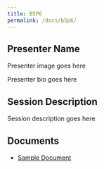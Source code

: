 ```yaml
---
title: B5P6
permalink: /docs/b5p6/
---
```


## Presenter Name

Presenter image goes here

Presenter bio goes here

## Session Description

Session description goes here

## Documents
 - [Sample Document](../tuesday/breakout5/documents/b1p1d1.pdf)
